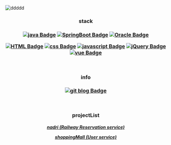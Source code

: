 ![ddddd](https://capsule-render.vercel.app/api?type=waving&fontColor=F0F8FF&text=Songhee&color=12345678&height=200&fontSize=70&fontAlign=45&fontAlignY=40&rotate=-7)
<h3 align="center">stack</h3>

<h3 align="center">  

[![java Badge](http://img.shields.io/badge/Java-007396?style=flat-square&logo=java&logoColor=white)](#) [![SpringBoot Badge](http://img.shields.io/badge/SpringBoot-6DB33F?style=flat-square&logo=SpringBoot&logoColor=white)](https://github.com/songhees/documents/tree/main/spring) [![Oracle Badge](http://img.shields.io/badge/Oracle-F80000?style=flat-square&logo=Oracle&logoColor=white)](#)  

[![HTML Badge](http://img.shields.io/badge/HTML-E34F26?style=flat-square&logo=HTML5&logoColor=white)](https://github.com/songhees/documents/tree/main/front/html) [![css Badge](http://img.shields.io/badge/css-1572B6?style=flat-square&logo=CSS3&logoColor=white)](https://github.com/songhees/documents/tree/main/front/css) [![javascript Badge](http://img.shields.io/badge/JavaScript-F7DF1E?style=flat-square&logo=JavaScript&logoColor=white)](#) [![jQuery Badge](http://img.shields.io/badge/jQuery-0769AD?style=flat-square&logo=jQuery&logoColor=white)](#) 
[![vue Badge](http://img.shields.io/badge/vue.js-4FC08DD?style=flat-square&logo=vuey&logoColor=white)](#)</h3>


</br>

<h3 align="center">info</h3>

<h3 align="center"> 

[![git blog Badge](http://img.shields.io/badge/Git%20blog-black?style=flat-square&logo=blogger&logoColor=white)](https://songhees.github.io/)

</h3>

<br/>

<h3 align="center">projectList</h3>

<h5 align="center" >  

 [nadri (Railway Reservation service)](https://github.com/songhees/nadri)

 [shoppingMall (User service)](https://github.com/songhees/semi-project)
</h5>
